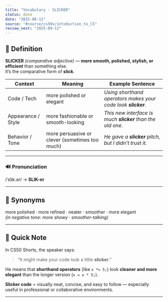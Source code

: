```yaml
---
title: "Vocabulary · SLICKER"
status: done
date: "2025-08-12"
source: "#course/cs50x/intoduction_to_CS"
review_next: "2025-09-12"
---
```


## 📖 Definition  
**SLICKER** *(comparative adjective)* — **more smooth, polished, stylish, or efficient** than something else.  
It’s the comparative form of **slick**.

| Context | Meaning | Example Sentence |
|---------|---------|------------------|
| Code / Tech | more polished or elegant | *Using shorthand operators makes your code look **slicker**.* |
| Appearance / Style | more fashionable or smooth-looking | *This new interface is much **slicker** than the old one.* |
| Behavior / Tone | more persuasive or clever (sometimes too much) | *He gave a **slicker** pitch, but I didn’t trust it.* |

---

### 🔊 Pronunciation  
/ˈslɪk.ər/ → **SLIK-er**

---

## 🟰 Synonyms  
more polished · more refined · neater · smoother · more elegant  
*(in negative tone: more showy · smoother-talking)*

---

## 📝 Quick Note  
In CS50 Shorts, the speaker says:  
> “It might make your code look a little **slicker**.”  

He means that **shorthand operators** (like `x *= 5;`) look **cleaner and more elegant** than the longer version (`x = x * 5;`).

**Slicker code** = visually neat, concise, and easy to follow — especially useful in professional or collaborative environments.

---

